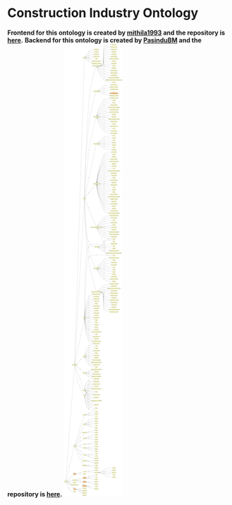 # Construction Industry Ontology
**Frontend for this ontology is created by [mithila1993](https://github.com/mithila1993) and the repository is [here](https://github.com/mithila1993/ConstructionOntFrontend).**
**Backend for this ontology is created by [PasinduBM](https://github.com/PasinduBM) and the repository is [here](https://github.com/PasinduBM/ConstructionOntApi).**
![Image](image.png) 